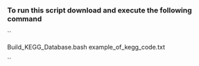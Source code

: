 ### To run this script download and execute the following command

``

Build_KEGG_Database.bash example_of_kegg_code.txt

``
